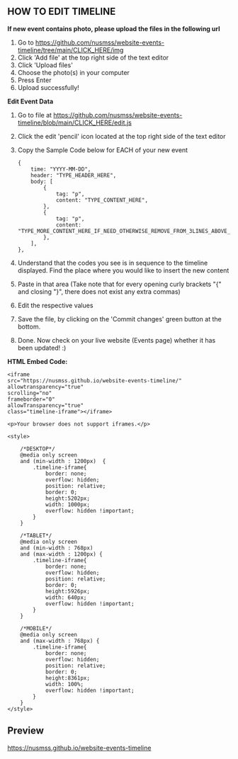 ## HOW TO EDIT TIMELINE
**If new event contains photo, please upload the files in the following url**

 1. Go to https://github.com/nusmss/website-events-timeline/tree/main/CLICK_HERE/img
 2. Click 'Add file' at the top right side of the text editor
 3. Click 'Upload files'
 4. Choose the photo(s) in your computer
 5. Press Enter
 6. Upload successfully!

**Edit Event Data**

 1. Go to file at https://github.com/nusmss/website-events-timeline/blob/main/CLICK_HERE/edit.js
 2. Click the edit 'pencil' icon located at the top right side of the text editor
 3. Copy the Sample Code below for EACH of your new event

    	{
			time: "YYYY-MM-DD",
			header: "TYPE_HEADER_HERE",
			body: [
				{
					tag: "p",
					content: "TYPE_CONTENT_HERE",
				},
				{
					tag: "p",
					content: "TYPE_MORE_CONTENT_HERE_IF_NEED_OTHERWISE_REMOVE_FROM_3LINES_ABOVE_AND_1LINE_BELOW",
				},
			],
		},

 4. Understand that the codes you see is in sequence to the timeline displayed. Find the place where you would like to insert the new content
 5. Paste in that area (Take note that for every opening curly brackets "{" and closing "}", there does not exist any extra commas)
 6. Edit the respective values
 7. Save the file, by clicking on the 'Commit changes' green button at the bottom.
 8. Done. Now check on your live website (Events page) whether it has been updated! :)


**HTML Embed Code:**

    <iframe
    src="https://nusmss.github.io/website-events-timeline/"
    allowtransparency="true"
    scrolling="no"
    frameborder="0"
    allowTransparency="true"
    class="timeline-iframe"></iframe>

    <p>Your browser does not support iframes.</p>

    <style>
        
        /*DESKTOP*/
        @media only screen 
        and (min-width : 1200px)  { 
            .timeline-iframe{
                border: none;
                overflow: hidden;
                position: relative;
                border: 0;
                height:5202px;
                width: 1000px;
                overflow: hidden !important;
            }
        }
        
        /*TABLET*/
        @media only screen 
        and (min-width : 768px) 
        and (max-width : 1200px) { 
            .timeline-iframe{
                border: none;
                overflow: hidden;
                position: relative;
                border: 0;
                height:5926px;
                width: 640px;
                overflow: hidden !important;
            }
        }
        
        /*MOBILE*/
        @media only screen 
        and (max-width : 768px) { 
            .timeline-iframe{
                border: none;
                overflow: hidden;
                position: relative;
                border: 0;
                height:8361px;
                width: 100%;
                overflow: hidden !important;
            }
        }
    </style>


## Preview

https://nusmss.github.io/website-events-timeline